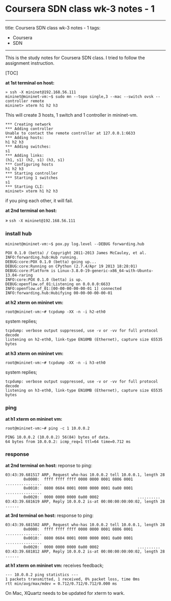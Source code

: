 # Coursera SDN class wk-3 notes - 1

---
title: Coursera SDN class wk-3 notes - 1
tags: 
- Coursera
- SDN
---

This is the study notes for Coursera SDN class. I tried to follow the assignment instruction.

[TOC] 


**at 1st terminal on host:**

```
» ssh -X mininet@192.168.56.111
mininet@mininet-vm:~$ sudo mn --topo single,3 --mac --switch ovsk --controller remote
mininet> xterm h1 h2 h3
```
This will create 3 hosts, 1 switch and 1 controller in mininet-vm.

```
*** Creating network
*** Adding controller
Unable to contact the remote controller at 127.0.0.1:6633
*** Adding hosts:
h1 h2 h3 
*** Adding switches:
s1 
*** Adding links:
(h1, s1) (h2, s1) (h3, s1) 
*** Configuring hosts
h1 h2 h3 
*** Starting controller
*** Starting 1 switches
s1 
*** Starting CLI:
mininet> xterm h1 h2 h3

```

if you ping each other, it will fail. 

**at 2nd terminal on host:**

» `ssh -X mininet@192.168.56.111`

### install hub

`mininet@mininet-vm:~$ pox.py log.level --DEBUG forwarding.hub`

```
POX 0.1.0 (betta) / Copyright 2011-2013 James McCauley, et al.
INFO:forwarding.hub:Hub running.
DEBUG:core:POX 0.1.0 (betta) going up...
DEBUG:core:Running on CPython (2.7.4/Apr 19 2013 18:28:01)
DEBUG:core:Platform is Linux-3.8.0-19-generic-x86_64-with-Ubuntu-13.04-raring
INFO:core:POX 0.1.0 (betta) is up.
DEBUG:openflow.of_01:Listening on 0.0.0.0:6633
INFO:openflow.of_01:[00-00-00-00-00-01 1] connected
INFO:forwarding.hub:Hubifying 00-00-00-00-00-01
```

**at h2 xterm on mininet vm:**

`root@mininet-vm:~# tcpdump -XX -n -i h2-eth0`


system replies;

```
tcpdump: verbose output suppressed, use -v or -vv for full protocol decode
listening on h2-eth0, link-type EN10MB (Ethernet), capture size 65535 bytes
```

**at h3 xterm on mininet vm:**

`root@mininet-vm:~# tcpdump -XX -n -i h3-eth0`

system replies;

```
tcpdump: verbose output suppressed, use -v or -vv for full protocol decode
listening on h3-eth0, link-type EN10MB (Ethernet), capture size 65535 bytes
```
### ping

**at h1 xterm on mininet vm:**

`root@mininet-vm:~# ping -c 1 10.0.0.2`

```
PING 10.0.0.2 (10.0.0.2) 56(84) bytes of data.
64 bytes from 10.0.0.2: icmp_req=1 ttl=64 time=0.712 ms
```

### response

**at 2nd terminal on host:**
reponse to ping:

```
03:43:39.681517 ARP, Request who-has 10.0.0.2 tell 10.0.0.1, length 28
        0x0000:  ffff ffff ffff 0000 0000 0001 0806 0001  ................
        0x0010:  0800 0604 0001 0000 0000 0001 0a00 0001  ................
        0x0020:  0000 0000 0000 0a00 0002                 ..........
03:43:39.681619 ARP, Reply 10.0.0.2 is-at 00:00:00:00:00:02, length 28
......
```

**at 3rd terminal on host:**
response to ping:

```
03:43:39.681502 ARP, Request who-has 10.0.0.2 tell 10.0.0.1, length 28
        0x0000:  ffff ffff ffff 0000 0000 0001 0806 0001  ................
        0x0010:  0800 0604 0001 0000 0000 0001 0a00 0001  ................
        0x0020:  0000 0000 0000 0a00 0002                 ..........
03:43:39.681812 ARP, Reply 10.0.0.2 is-at 00:00:00:00:00:02, length 28
......
```


**at h1 xterm on mininet vm:**
receives feedback;

```
--- 10.0.0.2 ping statistics ---
1 packets transmitted, 1 received, 0% packet loss, time 0ms
rtt min/avg/max/mdev = 0.712/0.712/0.712/0.000 ms
```

On Mac, XQuartz needs to be updated for xterm to wark.




